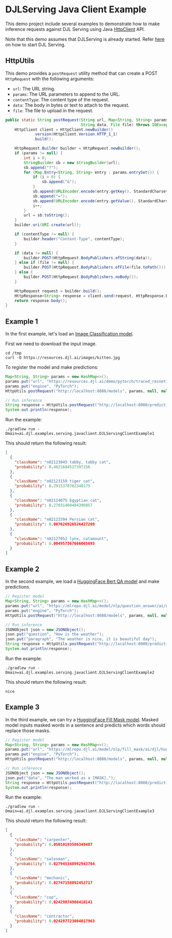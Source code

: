 # DJLServing Java Client Example

This demo project include several examples to demonstrate how to make inference requests against DJL Serving using Java [HttpClient](https://docs.oracle.com/en/java/javase/11/docs/api/java.net.http/java/net/http/HttpClient.html) API.

Note that this demo assumes that DJLServing is already started. Refer [here](https://github.com/deepjavalibrary/djl-serving/blob/master/serving/docs/starting.md) on how to start DJL Serving.

## HttpUtils

This demo provides a `postRequest` utility method that can create a POST `HttpRequest` with the following arguments:

- `url`: The URL string.
- `params`: The URL parameters to append to the URL.
- `contentType`: The content type of the request.
- `data`: The body in bytes or text to attach to the request.
- `file`: The file to upload in the request.

```java
public static String postRequest(String url, Map<String, String> params, String contentType,
                                 String data, File file) throws IOException, InterruptedException {
    HttpClient client = HttpClient.newBuilder()
            .version(HttpClient.Version.HTTP_1_1)
            .build();

    HttpRequest.Builder builder = HttpRequest.newBuilder();
    if (params != null) {
        int i = 0;
        StringBuilder sb = new StringBuilder(url);
        sb.append("?");
        for (Map.Entry<String, String> entry : params.entrySet()) {
            if (i > 0) {
                sb.append("&");
            }
            sb.append(URLEncoder.encode(entry.getKey(), StandardCharsets.UTF_8));
            sb.append("=");
            sb.append(URLEncoder.encode(entry.getValue(), StandardCharsets.UTF_8));
            i++;
        }
        url = sb.toString();
    }
    builder.uri(URI.create(url));

    if (contentType != null) {
        builder.header("Content-Type", contentType);
    }

    if (data != null) {
        builder.POST(HttpRequest.BodyPublishers.ofString(data));
    } else if (file != null) {
        builder.POST(HttpRequest.BodyPublishers.ofFile(file.toPath()));
    } else {
        builder.POST(HttpRequest.BodyPublishers.noBody());
    }

    HttpRequest request = builder.build();
    HttpResponse<String> response = client.send(request, HttpResponse.BodyHandlers.ofString());
    return response.body();
}
```

## Example 1

In the first example, let's load an [Image Classification model](https://resources.djl.ai/demo/pytorch/traced_resnet18.zip).

First we need to download the input image.

```
cd /tmp
curl -O https://resources.djl.ai/images/kitten.jpg
```

To register the model and make predictions:

```java
Map<String, String> params = new HashMap<>();
params.put("url", "https://resources.djl.ai/demo/pytorch/traced_resnet18.zip");
params.put("engine", "PyTorch");
HttpUtils.postRequest("http://localhost:8080/models", params, null, null, null);

// Run inference
String response = HttpUtils.postRequest("http://localhost:8080/predictions/traced_resnet18", null, "application/octet-stream", null, new File("/tmp/kitten.jpg"));
System.out.println(response);
```

Run the example:

```
./gradlew run -Dmain=ai.djl.examples.serving.javaclient.DJLServingClientExample1
```

This should return the following result:

```json
[
  {
    "className": "n02123045 tabby, tabby cat",
    "probability": 0.4021684527397156
  },
  {
    "className": "n02123159 tiger cat",
    "probability": 0.2915370762348175
  },
  {
    "className": "n02124075 Egyptian cat",
    "probability": 0.27031460404396057
  },
  {
    "className": "n02123394 Persian cat",
    "probability": 0.007626926526427269
  },
  {
    "className": "n02127052 lynx, catamount",
    "probability": 0.004957367666065693
  }
]
```

## Example 2

In the second example, we load a [HuggingFace Bert QA model](https://mlrepo.djl.ai/model/nlp/question_answer/ai/djl/huggingface/pytorch/deepset/bert-base-cased-squad2/0.0.1/bert-base-cased-squad2.zip) and make predictions.

```java
// Register model
Map<String, String> params = new HashMap<>();
params.put("url", "https://mlrepo.djl.ai/model/nlp/question_answer/ai/djl/huggingface/pytorch/deepset/bert-base-cased-squad2/0.0.1/bert-base-cased-squad2.zip");
params.put("engine", "PyTorch");
HttpUtils.postRequest("http://localhost:8080/models", params, null, null, null);

// Run inference
JSONObject json = new JSONObject();
json.put("question", "How is the weather");
json.put("paragraph", "The weather is nice, it is beautiful day");
String response = HttpUtils.postRequest("http://localhost:8080/predictions/bert_base_cased_squad2", null, "application/json", json.toString(), null);
System.out.println(response);
```

Run the example:

```
./gradlew run -Dmain=ai.djl.examples.serving.javaclient.DJLServingClientExample2
```

This should return the following result:

```
nice
```

## Example 3

In the third example, we can try a [HuggingFace Fill Mask model](https://mlrepo.djl.ai/model/nlp/fill_mask/ai/djl/huggingface/pytorch/bert-base-uncased/0.0.1/bert-base-uncased.zip). Masked model inputs masked words in a sentence and predicts which words should replace those masks.

```java
// Register model
Map<String, String> params = new HashMap<>();
params.put("url", "https://mlrepo.djl.ai/model/nlp/fill_mask/ai/djl/huggingface/pytorch/bert-base-uncased/0.0.1/bert-base-uncased.zip");
params.put("engine", "PyTorch");
HttpUtils.postRequest("http://localhost:8080/models", params, null, null, null);

// Run inference
JSONObject json = new JSONObject();
json.put("data", "The man worked as a [MASK].");
String response = HttpUtils.postRequest("http://localhost:8080/predictions/bert_base_uncased", null, "application/json", json.toString(), null);
System.out.println(response);
```

Run the example:

```
./gradlew run -Dmain=ai.djl.examples.serving.javaclient.DJLServingClientExample3
```

This should return the following result:

```json
[
  {
    "className": "carpenter",
    "probability": 0.05010193586349487
  },
  {
    "className": "salesman",
    "probability": 0.027945348992943764
  },
  {
    "className": "mechanic",
    "probability": 0.02747158892452717
  },
  {
    "className": "cop",
    "probability": 0.02429874986410141
  },
  {
    "className": "contractor",
    "probability": 0.024287723004817963
  }
]
```
